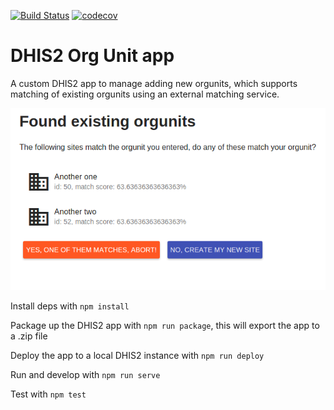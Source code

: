 [![Build Status](https://travis-ci.org/jembi/dhis2-orgunit-app.svg?branch=master)](https://travis-ci.org/jembi/dhis2-orgunit-app) [![codecov](https://codecov.io/gh/jembi/dhis2-orgunit-app/branch/master/graph/badge.svg)](https://codecov.io/gh/jembi/dhis2-orgunit-app)

DHIS2 Org Unit app
==================

A custom DHIS2 app to manage adding new orgunits, which supports matching of existing orgunits using an external matching service.

![Screenshot](dhis2-orgunit-app.png)

Install deps with `npm install`

Package up the DHIS2 app with `npm run package`, this will export the app to a .zip file

Deploy the app to a local DHIS2 instance with `npm run deploy`

Run and develop with `npm run serve`

Test with `npm test`
